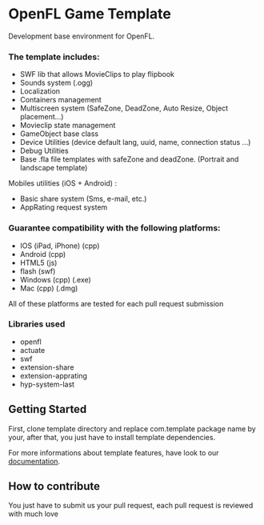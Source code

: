 # OpenFL Game Template

Development base environment for OpenFL.

### The template includes:

- SWF lib that allows MovieClips to play flipbook
- Sounds system (.ogg)
- Localization
- Containers management
- Multiscreen system (SafeZone, DeadZone, Auto Resize, Object placement...)
- Movieclip state management
- GameObject base class
- Device Utilities (device default lang, uuid, name, connection status ...)  
- Debug Utilities
- Base .fla file templates with safeZone and deadZone. (Portrait and landscape template)

Mobiles utilities (iOS + Android) :

- Basic share system (Sms, e-mail, etc.)
- AppRating request system

### Guarantee compatibility with the following platforms:

- IOS (iPad, iPhone) (cpp)
- Android (cpp)
- HTML5 (js)
- flash (swf)
- Windows (cpp) (.exe)
- Mac (cpp) (.dmg)

All of these platforms are tested for each pull request submission

### Libraries used

- openfl
- actuate
- swf
- extension-share
- extension-apprating
- hyp-system-last

## Getting Started

First, clone template directory and replace com.template package name by your, after that, you just have to install template dependencies.

For more informations about template features, have look to our [documentation](https://github.com/Osilos/openfl-game-template/wiki).

## How to contribute

You just have to submit us your pull request, each pull request is reviewed with much love
